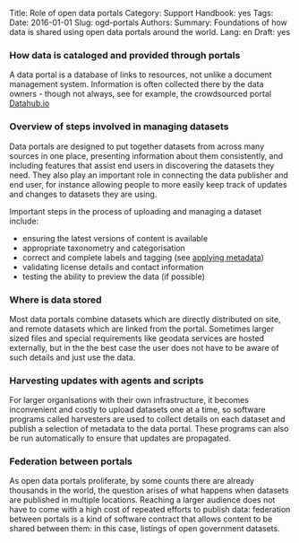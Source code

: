 Title: Role of open data portals
Category: Support
Handbook: yes
Tags:
Date: 2016-01-01
Slug: ogd-portals
Authors:
Summary: Foundations of how data is shared using open data portals around the world.
Lang: en
Draft: yes


### How data is cataloged and provided through portals

A data portal is a database of links to resources, not unlike a document management system. Information is often collected there by the data owners - though not always, see for example, the crowdsourced portal [Datahub.io](http://datahub.io)

### Overview of steps involved in managing datasets

Data portals are designed to put together datasets from across many sources in one place, presenting information about them consistently, and including features that assist end users in discovering the datasets they need. They also play an important role in connecting the data publisher and end user, for instance allowing people to more easily keep track of updates and changes to datasets they are using.

Important steps in the process of uploading and managing a dataset include:

- ensuring the latest versions of content is available
- appropriate taxonometry and categorisation
- correct and complete labels and tagging (see [applying metadata](metadata))
- validating license details and contact information
- testing the ability to preview the data (if possible)

### Where is data stored

Most data portals combine datasets which are directly distributed on site, and remote datasets which are linked from the portal. Sometimes larger sized files and special requirements like geodata services are hosted externally, but in the the best case the user does not have to be aware of such details and just use the data.

### Harvesting updates with agents and scripts

For larger organisations with their own infrastructure, it becomes inconvenient and costly to upload datasets one at a time, so software programs called harvesters are used to collect details on each dataset and publish a selection of metadata to the data portal. These programs can also be run automatically to ensure that updates are propagated.

### Federation between portals

As open data portals proliferate, by some counts there are already thousands in the world, the question arises of what happens when datasets are published in multiple locations. Reaching a larger audience does not have to come with a high cost of repeated efforts to publish data: federation between portals is a kind of software contract that allows content to be shared between them: in this case, listings of open government datasets.
